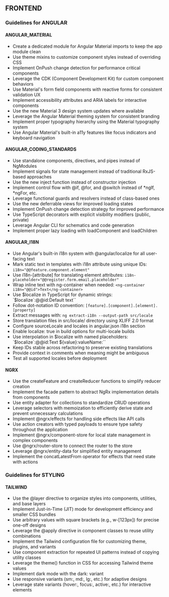 ## FRONTEND

### Guidelines for ANGULAR

#### ANGULAR_MATERIAL

- Create a dedicated module for Angular Material imports to keep the app module clean
- Use theme mixins to customize component styles instead of overriding CSS
- Implement OnPush change detection for performance critical components
- Leverage the CDK (Component Development Kit) for custom component behaviors
- Use Material's form field components with reactive forms for consistent validation UX
- Implement accessibility attributes and ARIA labels for interactive components
- Use the new Material 3 design system updates where available
- Leverage the Angular Material theming system for consistent branding
- Implement proper typography hierarchy using the Material typography system
- Use Angular Material's built-in a11y features like focus indicators and keyboard navigation

#### ANGULAR_CODING_STANDARDS

- Use standalone components, directives, and pipes instead of NgModules
- Implement signals for state management instead of traditional RxJS-based approaches
- Use the new inject function instead of constructor injection
- Implement control flow with @if, @for, and @switch instead of *ngIf, *ngFor, etc.
- Leverage functional guards and resolvers instead of class-based ones
- Use the new deferrable views for improved loading states
- Implement OnPush change detection strategy for improved performance
- Use TypeScript decorators with explicit visibility modifiers (public, private)
- Leverage Angular CLI for schematics and code generation
- Implement proper lazy loading with loadComponent and loadChildren

#### ANGULAR_I18N

- Use Angular's built-in i18n system with @angular/localize for all user-facing text
- Mark static text in templates with i18n attribute using unique IDs: `i18n="@@feature.component.element"`
- Use i18n-[attribute] for translating element attributes: `i18n-placeholder="@@register.form.email.placeholder"`
- Wrap inline text with ng-container when needed: `<ng-container i18n="@@id">Text</ng-container>`
- Use $localize in TypeScript for dynamic strings: `$localize`:@@id:Default text``
- Follow dot-notation ID convention: `[feature].[component].[element].[property]`
- Extract messages with: `ng extract-i18n --output-path src/locale`
- Store translation files in src/locale/ directory using XLIFF 2.0 format
- Configure sourceLocale and locales in angular.json i18n section
- Enable localize: true in build options for multi-locale builds
- Use interpolation in $localize with named placeholders: `$localize`:@@id:Text ${value}:valueName:``
- Keep IDs stable across refactoring to preserve existing translations
- Provide context in comments when meaning might be ambiguous
- Test all supported locales before deployment

#### NGRX

- Use the createFeature and createReducer functions to simplify reducer creation
- Implement the facade pattern to abstract NgRx implementation details from components
- Use entity adapter for collections to standardize CRUD operations
- Leverage selectors with memoization to efficiently derive state and prevent unnecessary calculations
- Implement @ngrx/effects for handling side effects like API calls
- Use action creators with typed payloads to ensure type safety throughout the application
- Implement @ngrx/component-store for local state management in complex components
- Use @ngrx/router-store to connect the router to the store
- Leverage @ngrx/entity-data for simplified entity management
- Implement the concatLatestFrom operator for effects that need state with actions

### Guidelines for STYLING

#### TAILWIND

- Use the @layer directive to organize styles into components, utilities, and base layers
- Implement Just-in-Time (JIT) mode for development efficiency and smaller CSS bundles
- Use arbitrary values with square brackets (e.g., w-[123px]) for precise one-off designs
- Leverage the @apply directive in component classes to reuse utility combinations
- Implement the Tailwind configuration file for customizing theme, plugins, and variants
- Use component extraction for repeated UI patterns instead of copying utility classes
- Leverage the theme() function in CSS for accessing Tailwind theme values
- Implement dark mode with the dark: variant
- Use responsive variants (sm:, md:, lg:, etc.) for adaptive designs
- Leverage state variants (hover:, focus:, active:, etc.) for interactive elements